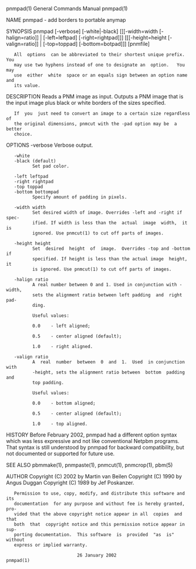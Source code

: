pnmpad(1)                  General Commands Manual                  pnmpad(1)

NAME
       pnmpad - add borders to portable anymap

SYNOPSIS
       pnmpad [-verbose] [-white|-black]
       [[[-width=width [-halign=ratio]] |
          [-left=leftpad] [-right=rightpad]]]
       [[[-height=height [-valign=ratio]] |
          [-top=toppad] [-bottom=botpad]]]
       [pnmfile]

       All  options  can be abbreviated to their shortest unique prefix.  You
       may use two hyphens instead of one to designate an  option.   You  may
       use  either  white  space or an equals sign between an option name and
       its value.

DESCRIPTION
       Reads a PNM image as input. Outputs a PNM  image  that  is  the  input
       image plus black or white borders of the sizes specified.

       If  you  just need to convert an image to a certain size regardless of
       the original dimensions, pnmcut with the -pad option may be  a  better
       choice.

OPTIONS
       -verbose
              Verbose output.

       -white
       -black (default)
              Set pad color.

       -left leftpad
       -right rightpad
       -top toppad
       -bottom bottompad
              Specify amount of padding in pixels.

       -width width
              Set desired width of image. Overrides -left and -right if spec‐
              ified. If width is less than the  actual  image  width,  it  is
              ignored. Use pnmcut(1) to cut off parts of images.

       -height height
              Set  desired  height  of  image.  Overrides -top and -bottom if
              specified. If height is less than the actual image  height,  it
              is ignored. Use pnmcut(1) to cut off parts of images.

       -halign ratio
              A real number between 0 and 1. Used in conjunction with -width,
              sets the alignment ratio between left padding  and  right  pad‐
              ding.

              Useful values:

              0.0    - left aligned;

              0.5    - center aligned (default);

              1.0    - right aligned.

       -valign ratio
              A  real  number  between  0  and  1.  Used  in conjunction with
              -height, sets the alignment ratio between  bottom  padding  and
              top padding.

              Useful values:

              0.0    - bottom aligned;

              0.5    - center aligned (default);

              1.0    - top aligned.

HISTORY
       Before February 2002,
              pnmpad  had a different option syntax which was less expressive
              and not like conventional  Netpbm  programs.   That  syntax  is
              still  understood by pnmpad for backward compatibility, but not
              documented or supported for future use.

SEE ALSO
       pbmmake(1), pnmpaste(1), pnmcut(1), pnmcrop(1), pbm(5)

AUTHOR
       Copyright (C) 2002 by Martin van Beilen
       Copyright (C) 1990 by Angus Duggan
       Copyright (C) 1989 by Jef Poskanzer.

       Permission to use, copy, modify, and distribute this software and  its
       documentation  for any purpose and without fee is hereby granted, pro‐
       vided that the above copyright notice appear in all  copies  and  that
       both  that  copyright notice and this permission notice appear in sup‐
       porting documentation.  This software  is  provided  "as  is"  without
       express or implied warranty.

                               26 January 2002                      pnmpad(1)
